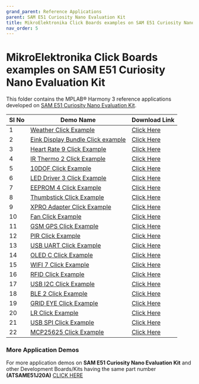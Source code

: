```yaml
---
grand_parent: Reference Applications
parent: SAM E51 Curiosity Nano Evaluation Kit
title: MikroElektronika Click Boards examples on SAM E51 Curiosity Nano Evaluation Kit
nav_order: 5
---
```

# MikroElektronika Click Boards examples on SAM E51 Curiosity Nano Evaluation Kit

This folder contains the MPLAB® Harmony 3 reference applications developed on [SAM E51 Curiosity Nano Evaluation Kit](https://www.microchip.com/DevelopmentTools/ProductDetails/PartNO/EV76S68A).   

|SI No| Demo Name | Download Link |
| --- | --- | -- |
| 1 | [Weather Click Example](./weather/readme.md) | [Click Here](https://github.com/Microchip-MPLAB-Harmony/reference_apps/releases/latest/download/weather.zip)  |
| 2 | [Eink Display Bundle Click example](./eink_bundle/readme.md) | [Click Here](https://github.com/Microchip-MPLAB-Harmony/reference_apps/releases/latest/download/eink_bundle.zip)  |
| 3 | [Heart Rate 9 Click Example](./heartrate9/readme.md) | [Click Here](https://github.com/Microchip-MPLAB-Harmony/reference_apps/releases/latest/download/heartrate9.zip)  |
| 4 | [IR Thermo 2 Click Example](./ir_thermo2/readme.md) | [Click Here](https://github.com/Microchip-MPLAB-Harmony/reference_apps/releases/latest/download/ir_thermo2.zip)  |
| 5 | [10DOF Click Example](./10dof/readme.md) | [Click Here](https://github.com/Microchip-MPLAB-Harmony/reference_apps/releases/latest/download/10dof.zip)  |
| 6 | [LED Driver 3 Click Example](./leddriver3/readme.md) | [Click Here](https://github.com/Microchip-MPLAB-Harmony/reference_apps/releases/latest/download/leddriver3.zip)  |
| 7 | [EEPROM 4 Click Example](./eeprom4/readme.md) | [Click Here](https://github.com/Microchip-MPLAB-Harmony/reference_apps/releases/latest/download/eeprom4.zip)  |
| 8 | [Thumbstick Click Example](./thumbstick/readme.md) | [Click Here](https://github.com/Microchip-MPLAB-Harmony/reference_apps/releases/latest/download/thumbstick.zip)  |
| 9 | [XPRO Adapter Click Example](./xpro_adapter/readme.md) | [Click Here](https://github.com/Microchip-MPLAB-Harmony/reference_apps/releases/latest/download/xpro_adapter.zip)  |
| 10 | [Fan Click Example](./fan/readme.md) | [Click Here](https://github.com/Microchip-MPLAB-Harmony/reference_apps/releases/latest/download/fan.zip)  |
| 11 | [GSM GPS Click Example](./gsm_gps/readme.md) | [Click Here](https://github.com/Microchip-MPLAB-Harmony/reference_apps/releases/latest/download/gsm_gps.zip)  |
| 12 | [PIR Click Example](./pir/readme.md) | [Click Here](https://github.com/Microchip-MPLAB-Harmony/reference_apps/releases/latest/download/pir.zip)  |
| 13 | [USB UART Click Example](./usb_uart/readme.md) | [Click Here](https://github.com/Microchip-MPLAB-Harmony/reference_apps/releases/latest/download/usb_uart.zip)  |
| 14 | [OLED C Click Example](./oled_c/readme.md) | [Click Here](https://github.com/Microchip-MPLAB-Harmony/reference_apps/releases/latest/download/oled_c.zip)  |
| 15 | [WIFI 7 Click Example](./wifi_7/readme.md) | [Click Here](https://github.com/Microchip-MPLAB-Harmony/reference_apps/releases/latest/download/wifi_7_click.zip) |
| 16 | [RFID Click Example](./rfid/readme.md) | [Click Here](https://github.com/Microchip-MPLAB-Harmony/reference_apps/releases/latest/download/rfid.zip)  |
| 17 | [USB I2C Click Example](./usb_i2c/readme.md) | [Click Here](https://github.com/Microchip-MPLAB-Harmony/reference_apps/releases/latest/download/usb_i2c.zip)  |
| 18 | [BLE 2 Click Example](./ble2/readme.md) | [Click Here](https://github.com/Microchip-MPLAB-Harmony/reference_apps/releases/latest/download/ble2.zip)  |
| 19 | [GRID EYE Click Example](./grid_eye/readme.md) | [Click Here](https://github.com/Microchip-MPLAB-Harmony/reference_apps/releases/latest/download/grid_eye.zip)  |
| 20 | [LR Click Example](./lr/readme.md) | [Click Here](https://github.com/Microchip-MPLAB-Harmony/reference_apps/releases/latest/download/lr.zip)  |
| 21 | [USB SPI Click Example](./usb_spi/readme.md) | [Click Here](https://github.com/Microchip-MPLAB-Harmony/reference_apps/releases/latest/download/usb_spi.zip)  |
| 22 | [MCP25625 Click Example](./mcp25625/readme.md) | [Click Here](https://github.com/Microchip-MPLAB-Harmony/reference_apps/releases/latest/download/mcp25625.zip)  |
### More Application Demos

For more application demos on **SAM E51 Curiosity Nano Evaluation Kit** and other Development Boards/Kits having the same part number **(ATSAME51J20A)** <a href="https://mplab-discover.microchip.com/v1/itemtype/com.microchip.ide.project?s0=ATSAME51J20A" target="_blank"> CLICK HERE </a>
